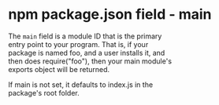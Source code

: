 # npm package.json field - main

The `main` field is a module ID that is the primary  
entry point to your program. That is, if your  
package is named foo, and a user installs it, and  
then does require("foo"), then your main module's  
exports object will be returned.  

If main is not set, it defaults to index.js in the  
package's root folder.  
